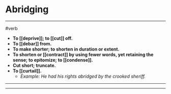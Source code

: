 # Abridging
---
#verb
- **To [[deprive]]; to [[cut]] off.**
- **To [[debar]] from.**
- **To make shorter; to shorten in duration or extent.**
- **To shorten or [[contract]] by using fewer words, yet retaining the sense; to epitomize; to [[condense]].**
- **Cut short; truncate.**
- **To [[curtail]].**
	- _Example: He had his rights abridged by the crooked sheriff._
---
---
